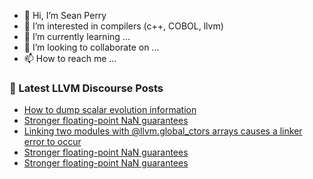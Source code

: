 - 👋 Hi, I’m Sean Perry
- 👀 I’m interested in compilers (c++, COBOL, llvm)
- 🌱 I’m currently learning ...
- 💞️ I’m looking to collaborate on ...
- 📫 How to reach me ...

<!---
s66perry/s66perry is a ✨ special ✨ repository because its `README.md` (this file) appears on your GitHub profile.
You can click the Preview link to take a look at your changes.
--->
### 📕 Latest LLVM Discourse Posts

<!-- DISCOURSE-LLVM:START -->
- [How to dump scalar evolution information](https://discourse.llvm.org/t/how-to-dump-scalar-evolution-information/72230#post_4)
- [Stronger floating-point NaN guarantees](https://discourse.llvm.org/t/stronger-floating-point-nan-guarantees/72165?page=2#post_21)
- [Linking two modules with @llvm.global_ctors arrays causes a linker error to occur](https://discourse.llvm.org/t/linking-two-modules-with-llvm-global-ctors-arrays-causes-a-linker-error-to-occur/72226#post_2)
- [Stronger floating-point NaN guarantees](https://discourse.llvm.org/t/stronger-floating-point-nan-guarantees/72165#post_20)
- [Stronger floating-point NaN guarantees](https://discourse.llvm.org/t/stronger-floating-point-nan-guarantees/72165#post_19)
<!-- DISCOURSE-LLVM:END -->
